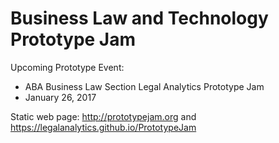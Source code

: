 # Business Law and Technology Prototype Jam

Upcoming Prototype Event:
* ABA Business Law Section Legal Analytics Prototype Jam
* January 26, 2017

Static web page: http://prototypejam.org and https://legalanalytics.github.io/PrototypeJam
